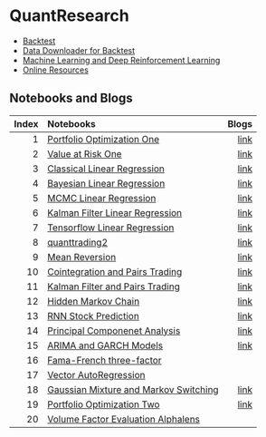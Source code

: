 # QuantResearch

* [Backtest](./backtest)
* [Data Downloader for Backtest](./backtest/hist_downloader.py)
* [Machine Learning and Deep Reinforcement Learning](./ml) 
* [Online Resources](./Resources.md)

## Notebooks and Blogs

|Index |Notebooks                                                                         |Blogs        |
|----:|:---------------------------------------------------------------------------------|-----------:|
|1 |  [Portfolio Optimization One](./notebooks/portfolio_management_one.py)    |[link](https://letianzj.github.io/portfolio-management-one.html)|
|2 |  [Value at Risk One](./notebooks/value_at_risk_one.py)    |[link](https://letianzj.github.io/value-at-risk-one.html)|
|3 |  [Classical Linear Regression](./notebooks/classical_linear_regression.py)    |[link](https://letianzj.github.io/classical-linear-regression.html)|
|4 |  [Bayesian Linear Regression](./notebooks/bayesian_linear_regression.py)    |[link](https://letianzj.github.io/bayesian-linear-regression.html)|
|5 |  [MCMC Linear Regression](./notebooks/mcmc_linear_regression.py)    |[link](https://letianzj.github.io/mcmc-linear-regression.html)|
|6 |  [Kalman Filter Linear Regression](./notebooks/kalman_filter_linear_regression.py)    |[link](https://letianzj.github.io/kalman-filter-linear-regression.html)|
|7 |  [Tensorflow Linear Regression](./notebooks/tensorflow_linear_regression.ipynb)    |[link](https://letianzj.github.io/tensorflow-linear-regression.html)|
|8 |  [quanttrading2](https://github.com/letianzj/quanttrading2)    |[link](https://letianzj.github.io/quanttrading-backtest.html)|
|9 |  [Mean Reversion](./notebooks/mean_reversion.py)    |[link](https://letianzj.github.io/mean-reversion.html)|
|10 |  [Cointegration and Pairs Trading](./notebooks/cointegration_pairs_trading.py)    |[link](https://letianzj.github.io/cointegration-pairs-trading.html)|
|11 |  [Kalman Filter and Pairs Trading](./notebooks/pairs_trading_kalman_filter.py)    |[link](https://letianzj.github.io/kalman-filter-pairs-trading.html)|
|12 |  [Hidden Markov Chain](./notebooks/hidden_markov_chain.py)    |[link](https://letianzj.github.io/hidden-markov-chain.html)|
|13 |  [RNN Stock Prediction](./notebooks/rnn_stock_prediction.py)    |[link](https://letianzj.github.io/rnn-stock-prediction.html)|
|14 |  [Principal Componenet Analysis](./notebooks/principal_component_analysis.ipynb)    |[link](https://letianzj.github.io/principal-component-analysis.html)|
|15 |  [ARIMA and GARCH Models](./notebooks/arima_garch.ipynb)    |[link](https://letianzj.github.io/arima-garch-model.html)|
|16 |  [Fama-French three-factor](./notebooks/fama_french.ipynb)    |&nbsp;|
|17 |  [Vector AutoRegression](./notebooks/vector_autoregression.ipynb)    |&nbsp;|
|18 |  [Gaussian Mixture and Markov Switching](./notebooks/gaussian_mixture_markov_switching.ipynb)    |[link](https://letianzj.github.io/gaussian-mixture-markov-regime-switching.html)|
|19 |  [Portfolio Optimization Two](./backtest/portfolio_optimization.py)    |[link](https://letianzj.github.io/portfolio-management-two.html)|
|20 |  [Volume Factor Evaluation Alphalens](./notebooks/volume_factor_alphalens.ipynb)    |&nbsp;|

```python

```